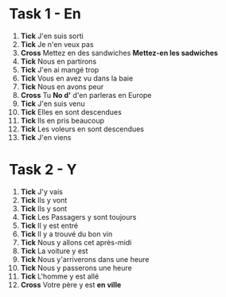 # Task 1 - En

1)	**Tick**	J'en suis sorti
2)	**Tick**	Je n'en veux pas
3)	**Cross**	Mettez en des sandwiches **Mettez-en les sadwiches**
4)	**Tick**	Nous en partirons
5)	**Tick**	J'en ai mangé trop
6)	**Tick**	Vous en avez vu dans la baie
7)	**Tick**	Nous en avons peur
8)	**Cross**	Tu **No d'** d'en parleras en Europe
9)	**Tick**	J'en suis venu
10)	**Tick**	Elles en sont descendues
11)	**Tick**	Ils en pris beaucoup
12)	**Tick**	Les voleurs en sont descendues
13)	**Tick**	J'en viens

# Task 2 - Y

1)	**Tick**	J'y vais
2)	**Tick**	Ils y vont
3)	**Tick**	Ils y sont
4)	**Tick**	Les Passagers y sont toujours
5)	**Tick**	Il y est entré
6)	**Tick**	Il y a trouvé du bon vin
7)	**Tick**	Nous y allons cet après-midi
8)	**Tick**	La voiture y est
9)	**Tick**	Nous y'arriverons dans une heure
10)	**Tick**	Nous y passerons une heure
11)	**Tick**	L'homme y est allé
12)	**Cross**	Votre père y est **en ville**
